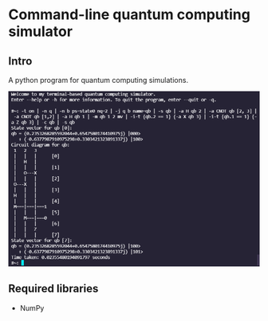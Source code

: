 # Command-line quantum computing simulator
## Intro
A python program for quantum computing simulations.

![example](/example.PNG)

## Required libraries
* NumPy
